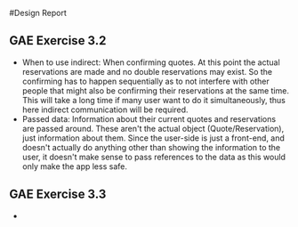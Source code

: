 #Design Report

## GAE Exercise 3.2

* When to use indirect: When confirming quotes. At this point the actual reservations are made and no double reservations may exist. So the confirming has to happen sequentially as to not interfere with other people that might also be confirming their reservations at the same time. This will take a long time if many user want to do it simultaneously, thus here indirect communication will be required.
* Passed data: Information about their current quotes and reservations are passed around. These aren't the actual object (Quote/Reservation), just information about them. Since the user-side is just a front-end, and doesn't actually do anything other than showing the information to the user, it doesn't make sense to pass references to the data as this would only make the app less safe.

## GAE Exercise 3.3

* 
